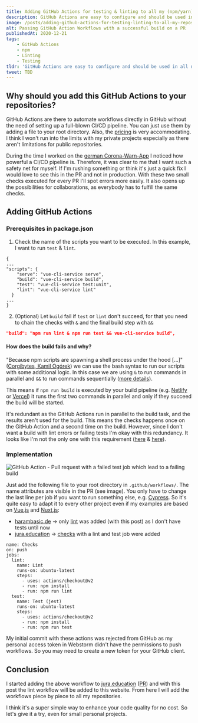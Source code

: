 ```yaml
---
title: Adding GitHub Actions for testing & linting to all my (npm/yarn) repositories
description: GitHub Actions are easy to configure and should be used in all npm/yarn based projects. 
image: /posts/adding-github-actions-for-testing-linting-to-all-my-repositories/checks_passed.png
alt: Passing GitHub Action Workflows with a successful build on a PR
publishedAt: 2020-12-21
tags: 
    - GitHub Actions
    - npm
    - Linting
    - Testing
tldr: 'GitHub Actions are easy to configure and should be used in all npm/yarn based projects. Checkout the <a href="https://gist.github.com/LukaHarambasic/0ef1c88782b6e8b138d5d0319f5a3a85">Gist</a> if you are only interested in the code.'
tweet: TBD
---
```


## Why should you add this GitHub Actions to your repositories?

GitHub Actions are there to automate workflows directly in GitHub without the need of setting up a full-blown CI/CD pipeline. You can just use them by adding a file to your root directory. Also, the [pricing](https://github.com/pricing) is very accommodating. I think I won't run into the limits with my private projects especially as there aren't limitations for public repositories.

During the time I worked on the [german Corona-Warn-App](https://www.coronawarn.app/en/) I noticed how powerful a CI/CD pipeline is. Therefore, it was clear to me that I want such a safety net for myself. If I'm rushing something or think it's just a quick fix I would love to see this in the PR and not in production. With these two small checks executed for every PR I'll spot errors more easily. It also opens up the possibilities for collaborations, as everybody has to fulfill the same checks.

## Adding GitHub Actions

### Prerequisites in package.json

1. Check the name of the scripts you want to be executed. In this example, I want to run `test` & `lint`.

```json[package.json]
{
...
"scripts": {
    "serve": "vue-cli-service serve",
    "build": "vue-cli-service build",
    "test": "vue-cli-service test:unit",
    "lint": "vue-cli-service lint"
  }
...
}
```

2. (Optional) Let `build` fail if `test` or `lint` don't succeed, for that you need to chain the checks with `&` and the final build step with `&&`

```json
"build": "npm run lint & npm run test && vue-cli-service build",
```

#### How does the build fails and why?

"Because npm scripts are spawning a shell process under the hood [...]" ([Corgibytes, Kamil Ogórek](https://corgibytes.com/blog/2017/04/18/npm-tips/)) we can use the bash syntax to run our scripts with some additional logic. In this case we are using `&` to run commands in parallel and `&&` to run commands sequentially ([more details](https://www.gnu.org/software/bash/manual/html_node/Lists.html)).

This means if `npm run build` is executed by your build pipeline (e.g. [Netlify](https://www.netlify.com/) or [Vercel](https://vercel.com/dashboard)) it runs the first two commands in parallel and only if they succeed the build will be started.

It's redundant as the GitHub Actions run in parallel to the build task, and the results aren't used for the build. This means the checks happens once on the GitHub Action and a second time on the build. However, since I don't want a build with lint errors or failing tests I'm okay with this redundancy. It looks like I'm not the only one with this requirement ([here](https://github.com/vercel/vercel/discussions/4589) & [here](https://github.com/vercel/vercel/discussions/5420)).

### Implementation

![GitHub Action - Pull request with a failed test job which lead to a failing build](/posts/adding-github-actions-for-testing-linting-to-all-my-repositories/checks_failed.png)

Just add the following file to your root directory in `.github/workflows/`. The name attributes are visible in the PR (see image). You only have to change the last line per job if you want to run something else, e.g. [Cypress](https://www.cypress.io/). So it's quite easy to adapt it to every other project even if my examples are based on [Vue.js](https://vuejs.org/) and [Nuxt.js](https://nuxtjs.org/):

- [harambasic.de](http://harambasic.de) → only [lint](https://github.com/LukaHarambasic/harambasic.de/pull/22/files#diff-107e910e9f2ebfb9a741fa10b2aa7100cc1fc4f5f3aca2dfe78b905cbd73c0d2) was added (with this post) as I don't have tests until now
- [jura.education](http://jura.education) → [checks](https://github.com/LukaHarambasic/jura.education/pull/6/files#diff-3ea54af4839eb75404d71b28252bead7e7ec8f676b1f815e1cde02629a75c165) with a lint and test job were added

```yaml[.github/workflows/checks.yml]
name: Checks
on: push
jobs:
  lint:
    name: Lint
    runs-on: ubuntu-latest
    steps:
      - uses: actions/checkout@v2
      - run: npm install
      - run: npm run lint
  test:
    name: Test (jest)
    runs-on: ubuntu-latest
    steps:
      - uses: actions/checkout@v2
      - run: npm install
      - run: npm run test
```

<callout>
    My initial commit with these actions was rejected from GitHub as my personal access token in Webstorm didn't have the permissions to push workflows. So you may need to create a new token for your GitHub client.
</callout>

## Conclusion

I started adding the above workflow to [jura.education](http://jura.education) ([PR](https://github.com/LukaHarambasic/jura.education/pull/6)) and with this post the lint workflow will be added to this website. From here I will add the workflows piece by piece to all my repositories.

I think it's a super simple way to enhance your code quality for no cost. So let's give it a try, even for small personal projects.

